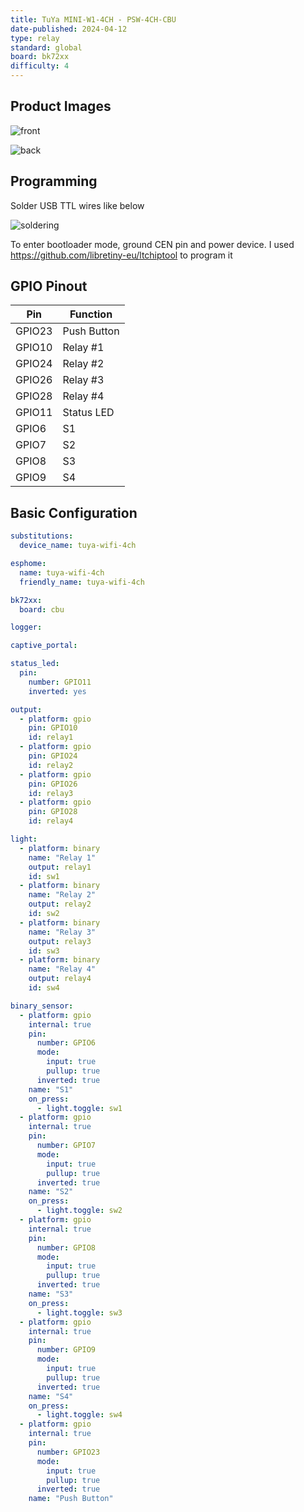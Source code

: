```yaml
---
title: TuYa MINI-W1-4CH - PSW-4CH-CBU
date-published: 2024-04-12
type: relay
standard: global
board: bk72xx
difficulty: 4
---
```


## Product Images

![front](/front.jpg "FRONT")

![back](/back.jpg "BACK")

## Programming

Solder USB TTL wires like below

![soldering](/soldering.jpg "soldering")

To enter bootloader mode, ground CEN pin and power device. I used <https://github.com/libretiny-eu/ltchiptool> to
program it

## GPIO Pinout

| Pin    | Function    |
| ------ | ----------- |
| GPIO23 | Push Button |
| GPIO10 | Relay #1    |
| GPIO24 | Relay #2    |
| GPIO26 | Relay #3    |
| GPIO28 | Relay #4    |
| GPIO11 | Status LED  |
| GPIO6  | S1          |
| GPIO7  | S2          |
| GPIO8  | S3          |
| GPIO9  | S4          |

## Basic Configuration

```yaml
substitutions:
  device_name: tuya-wifi-4ch

esphome:
  name: tuya-wifi-4ch
  friendly_name: tuya-wifi-4ch

bk72xx:
  board: cbu

logger:

captive_portal:

status_led:
  pin:
    number: GPIO11
    inverted: yes

output:
  - platform: gpio
    pin: GPIO10
    id: relay1
  - platform: gpio
    pin: GPIO24
    id: relay2
  - platform: gpio
    pin: GPIO26
    id: relay3
  - platform: gpio
    pin: GPIO28
    id: relay4

light:
  - platform: binary
    name: "Relay 1"
    output: relay1
    id: sw1
  - platform: binary
    name: "Relay 2"
    output: relay2
    id: sw2
  - platform: binary
    name: "Relay 3"
    output: relay3
    id: sw3
  - platform: binary
    name: "Relay 4"
    output: relay4
    id: sw4

binary_sensor:
  - platform: gpio
    internal: true
    pin:
      number: GPIO6
      mode:
        input: true
        pullup: true
      inverted: true
    name: "S1"
    on_press:
      - light.toggle: sw1
  - platform: gpio
    internal: true
    pin:
      number: GPIO7
      mode:
        input: true
        pullup: true
      inverted: true
    name: "S2"
    on_press:
      - light.toggle: sw2
  - platform: gpio
    internal: true
    pin:
      number: GPIO8
      mode:
        input: true
        pullup: true
      inverted: true
    name: "S3"
    on_press:
      - light.toggle: sw3
  - platform: gpio
    internal: true
    pin:
      number: GPIO9
      mode:
        input: true
        pullup: true
      inverted: true
    name: "S4"
    on_press:
      - light.toggle: sw4
  - platform: gpio
    internal: true
    pin:
      number: GPIO23
      mode:
        input: true
        pullup: true
      inverted: true
    name: "Push Button"
```
